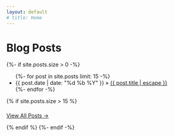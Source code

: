 ```yaml
---
layout: default
# title: Home 
---
```


<h1 class="page-heading">Blog Posts</h1> 

{%- if site.posts.size > 0 -%}
  <ul class="posts"> 
    {%- for post in site.posts limit: 15 -%}
    <li> 
      <span class="post-date-custom">{{ post.date | date: "%d %b %Y" }}</span> 
      <span class="post-separator-custom">&raquo;</span> 
      <a class="post-link-title-custom" href="{{ post.url | relative_url }}">{{ post.title | escape }}</a>
    </li>
    {%- endfor -%}
  </ul>
  {% if site.posts.size > 15 %}
    <p style="margin-top: 1.5em;"><a href="{{ '/archive/' | relative_url }}">View All Posts &rarr;</a></p>
  {% endif %}
{%- endif -%}